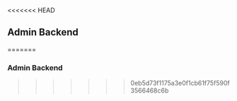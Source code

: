 <<<<<<< HEAD
## Admin Backend
=======
### Admin Backend

>>>>>>> 0eb5d73f1175a3e0f1cb61f75f590f3566468c6b
